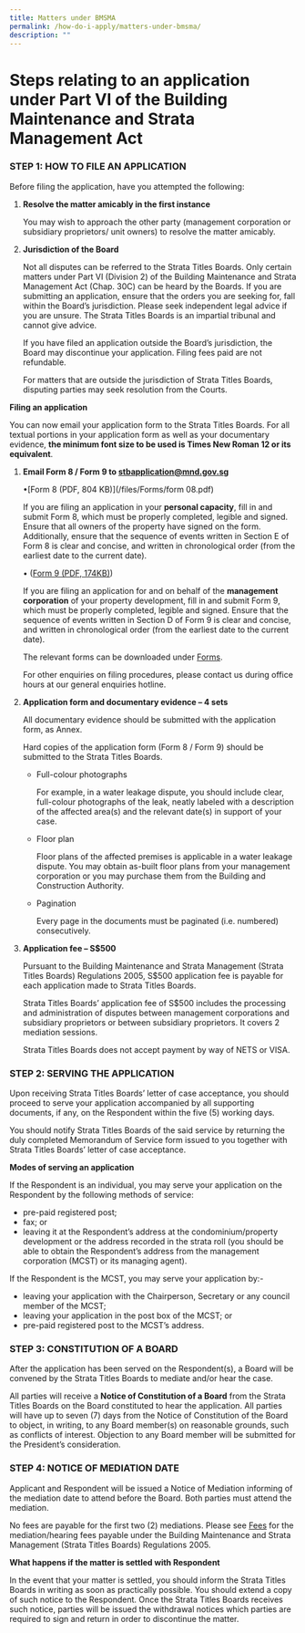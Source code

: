 ```yaml
---
title: Matters under BMSMA
permalink: /how-do-i-apply/matters-under-bmsma/
description: ""
---
```

# Steps relating to an application under Part VI of the Building Maintenance and Strata Management Act

### STEP 1: HOW TO FILE AN APPLICATION

Before filing the application, have you attempted the following:

1.  **Resolve the matter amicably in the first instance**  
    
    You may wish to approach the other party (management corporation or subsidiary proprietors/ unit owners) to resolve the matter amicably.
    
2.  **Jurisdiction of the Board**  
    
    Not all disputes can be referred to the Strata Titles Boards. Only certain matters under Part VI (Division 2) of the Building Maintenance and Strata Management Act (Chap. 30C) can be heard by the Boards. If you are submitting an application, ensure that the orders you are seeking for, fall within the Board’s jurisdiction. Please seek independent legal advice if you are unsure. The Strata Titles Boards is an impartial tribunal and cannot give advice.
    
    If you have filed an application outside the Board’s jurisdiction, the Board may discontinue your application. Filing fees paid are not refundable.
    
    For matters that are outside the jurisdiction of Strata Titles Boards, disputing parties may seek resolution from the Courts.
    

**Filing an application**

You can now email your application form to the Strata Titles Boards. For all textual portions in your application form as well as your documentary evidence, **the minimum font size to be used is Times New Roman 12 or its equivalent**.

1.  **Email Form 8 / Form 9 to stbapplication@mnd.gov.sg**
    
    •[Form 8 (PDF, 804 KB)](/files/Forms/form 08.pdf)
    
    If you are filing an application in your **personal capacity**, fill in and submit Form 8, which must be properly completed, legible and signed. Ensure that all owners of the property have signed on the form. Additionally, ensure that the sequence of events written in Section E of Form 8 is clear and concise, and written in chronological order (from the earliest date to the current date).
    
    • ([Form 9 (PDF, 174KB)](/files/Forms/form-9-05042021.pdf))
    
    If you are filing an application for and on behalf of the **management corporation** of your property development, fill in and submit Form 9, which must be properly completed, legible and signed. Ensure that the sequence of events written in Section D of Form 9 is clear and concise, and written in chronological order (from the earliest date to the current date).
    
    The relevant forms can be downloaded under [Forms](/resources/forms/).
    
    For other enquiries on filing procedures, please contact us during office hours at our general enquiries hotline.
    
2.  **Application form and documentary evidence – 4 sets**
    
    All documentary evidence should be submitted with the application form, as Annex.
    
    Hard copies of the application form (Form 8 / Form 9) should be submitted to the Strata Titles Boards.
    
    *   Full-colour photographs
        
        For example, in a water leakage dispute, you should include clear, full-colour photographs of the leak, neatly labeled with a description of the affected area(s) and the relevant date(s) in support of your case.
        
    *   Floor plan
        
        Floor plans of the affected premises is applicable in a water leakage dispute. You may obtain as-built floor plans from your management corporation or you may purchase them from the Building and Construction Authority.
        
    *   Pagination
        
        Every page in the documents must be paginated (i.e. numbered) consecutively.
        
3.  **Application fee – S$500**
    
    Pursuant to the Building Maintenance and Strata Management (Strata Titles Boards) Regulations 2005, S$500 application fee is payable for each application made to Strata Titles Boards.
    
    Strata Titles Boards’ application fee of S$500 includes the processing and administration of disputes between management corporations and subsidiary proprietors or between subsidiary proprietors. It covers 2 mediation sessions.
    
    
    Strata Titles Boards does not accept payment by way of NETS or VISA.

### STEP 2: SERVING THE APPLICATION

Upon receiving Strata Titles Boards’ letter of case acceptance, you should proceed to serve your application accompanied by all supporting documents, if any, on the Respondent within the five (5) working days.

You should notify Strata Titles Boards of the said service by returning the duly completed Memorandum of Service form issued to you together with Strata Titles Boards’ letter of case acceptance.

**Modes of serving an application**

If the Respondent is an individual, you may serve your application on the Respondent by the following methods of service:

*   pre-paid registered post;
*   fax; or
*   leaving it at the Respondent’s address at the condominium/property development or the address recorded in the strata roll (you should be able to obtain the Respondent’s address from the management corporation (MCST) or its managing agent).

If the Respondent is the MCST, you may serve your application by:-

*   leaving your application with the Chairperson, Secretary or any council member of the MCST;
*   leaving your application in the post box of the MCST; or
*   pre-paid registered post to the MCST’s address.

### STEP 3: CONSTITUTION OF A BOARD

After the application has been served on the Respondent(s), a Board will be convened by the Strata Titles Boards to mediate and/or hear the case.

All parties will receive a **Notice of Constitution of a Board** from the Strata Titles Boards on the Board constituted to hear the application. All parties will have up to seven (7) days from the Notice of Constitution of the Board to object, in writing, to any Board member(s) on reasonable grounds, such as conflicts of interest. Objection to any Board member will be submitted for the President’s consideration.

### STEP 4: NOTICE OF MEDIATION DATE

Applicant and Respondent will be issued a Notice of Mediation informing of the mediation date to attend before the Board. Both parties must attend the mediation.

No fees are payable for the first two (2) mediations. Please see [Fees](/resources/fees/bmsma/) for the mediation/hearing fees payable under the Building Maintenance and Strata Management (Strata Titles Boards) Regulations 2005.

**What happens if the matter is settled with Respondent**

In the event that your matter is settled, you should inform the Strata Titles Boards in writing as soon as practically possible. You should extend a copy of such notice to the Respondent. Once the Strata Titles Boards receives such notice, parties will be issued the withdrawal notices which parties are required to sign and return in order to discontinue the matter.